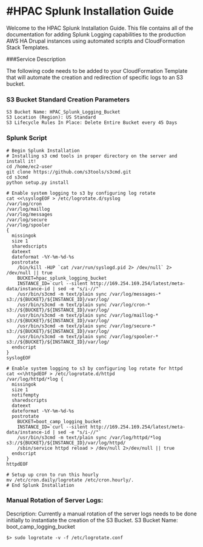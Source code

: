#HPAC Splunk Installation Guide
======================

Welcome to the HPAC Splunk Installation Guide.  This file contains all of the documentation for adding Splunk Logging capabilities to the production AWS HA Drupal instances using automated scripts and CloudFormation Stack Templates.

###Service Description

The following code needs to be added to your CloudFormation Template that will automate the creation and redirection of specific logs to an S3 bucket.

### S3 Bucket Standard Creation Parameters
```
S3 Bucket Name: HPAC_Splunk_Logging_Bucket
S3 Location (Region): US Standard
S3 Lifecycle Rules In Place: Delete Entire Bucket every 45 Days
```

### Splunk Script

```
# Begin Splunk Installation
# Installing s3 cmd tools in proper directory on the server and install it!
cd /home/ec2-user
git clone https://github.com/s3tools/s3cmd.git
cd s3cmd
python setup.py install

# Enable system logging to s3 by configuring log rotate
cat <<\syslogEOF > /etc/logrotate.d/syslog
/var/log/cron
/var/log/maillog
/var/log/messages
/var/log/secure
/var/log/spooler
{
  missingok
  size 1
  sharedscripts
  dateext
  dateformat -%Y-%m-%d-%s
  postrotate
    /bin/kill -HUP `cat /var/run/syslogd.pid 2> /dev/null` 2> /dev/null || true
    BUCKET=hpac_splunk_logging_bucket
    INSTANCE_ID=`curl --silent http://169.254.169.254/latest/meta-data/instance-id | sed -e "s/i-//"`
    /usr/bin/s3cmd -m text/plain sync /var/log/messages-* s3://${BUCKET}/${INSTANCE_ID}/var/log/
    /usr/bin/s3cmd -m text/plain sync /var/log/cron-* s3://${BUCKET}/${INSTANCE_ID}/var/log/
    /usr/bin/s3cmd -m text/plain sync /var/log/maillog-* s3://${BUCKET}/${INSTANCE_ID}/var/log/
    /usr/bin/s3cmd -m text/plain sync /var/log/secure-* s3://${BUCKET}/${INSTANCE_ID}/var/log/
    /usr/bin/s3cmd -m text/plain sync /var/log/spooler-* s3://${BUCKET}/${INSTANCE_ID}/var/log/
  endscript
}
syslogEOF

# Enable system logging to s3 by configuring log rotate for httpd
cat <<\httpdEOF > /etc/logrotate.d/httpd
/var/log/httpd/*log {
  missingok
  size 1
  notifempty
  sharedscripts
  dateext
  dateformat -%Y-%m-%d-%s
  postrotate
    BUCKET=boot_camp_logging_bucket
    INSTANCE_ID=`curl --silent http://169.254.169.254/latest/meta-data/instance-id | sed -e "s/i-//"`
    /usr/bin/s3cmd -m text/plain sync /var/log/httpd/*log s3://${BUCKET}/${INSTANCE_ID}/var/log/httpd/
    /sbin/service httpd reload > /dev/null 2>/dev/null || true
  endscript
}
httpdEOF

# Setup up cron to run this hourly 
mv /etc/cron.daily/logrotate /etc/cron.hourly/.
# End Splunk Installation

```

### Manual Rotation of Server Logs:
Description: Currently a manual rotation of the server logs needs to be done initially to instantiate the creation of the S3 Bucket.
S3 Bucket Name: boot_camp_logging_bucket

```
$> sudo logrotate -v -f /etc/logrotate.conf
```

